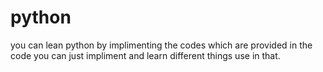 # python
you can lean python by implimenting the codes which are provided in the code 
you can just impliment and learn different things use in that.
